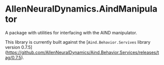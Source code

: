 # AllenNeuralDynamics.AindManipulator

A package with utilities for interfacing with the AIND manipulator.

This library is currently built against the [`Aind.Behavior.Servives` library version 0.7.5] (https://github.com/AllenNeuralDynamics/Aind.Behavior.Services/releases/tag/0.7.5).